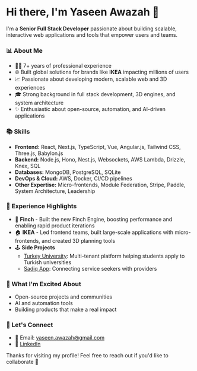 # Hi there, I'm Yaseen Awazah 👋

I'm a **Senior Full Stack Developer** passionate about building scalable, interactive web applications and tools that empower users and teams.

### 📊 About Me

- 👨‍💼 7+ years of professional experience
- 🌐 Built global solutions for brands like **IKEA** impacting millions of users
- 📈 Passionate about developing modern, scalable web and 3D experiences
- 🎓 Strong background in full stack development, 3D engines, and system architecture
- ✨ Enthusiastic about open-source, automation, and AI-driven applications

### 📚 Skills

- **Frontend:** React, Next.js, TypeScript, Vue, Angular.js, Tailwind CSS, Three.js, Babylon.js
- **Backend:** Node.js, Hono, Nest.js, Websockets, AWS Lambda, Drizzle, Knex, SQL
- **Databases:** MongoDB, PostgreSQL, SQLite
- **DevOps & Cloud:** AWS, Docker, CI/CD pipelines
- **Other Expertise:** Micro-frontends, Module Federation, Stripe, Paddle, System Architecture, Leadership

### 📗 Experience Highlights

- 📖 **Finch** - Built the new Finch Engine, boosting performance and enabling rapid product iterations
- 🏠 **IKEA** - Led frontend teams, built large-scale applications with micro-frontends, and created 3D planning tools
- 🕹️ **Side Projects**
  - [Turkey University](https://turkeyuniversity.org/): Multi-tenant platform helping students apply to Turkish universities
  - [Sadiq App](https://sadiq.app/): Connecting service seekers with providers

### 🚀 What I'm Excited About

- Open-source projects and communities
- AI and automation tools
- Building products that make a real impact

### 💬 Let's Connect

- 📧 Email: yaseen.awazah@gmail.com
- 👤 [LinkedIn](https://www.linkedin.com/in/yaseen-awazah/)

Thanks for visiting my profile! Feel free to reach out if you'd like to collaborate 🚀
